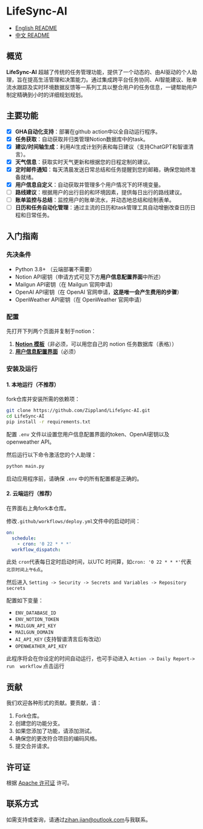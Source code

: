 # LifeSync-AI

- [English README](README_EN.md)
- [中文 README](README.md)

## 概览
**LifeSync-AI** 超越了传统的任务管理功能，提供了一个动态的、由AI驱动的个人助理，旨在提高生活管理和决策能力。通过集成跨平台任务协同、AI智能建议、账单流水跟踪及实时环境数据反馈等一系列工具以整合用户的任务信息，一键帮助用户制定精确到小时的详细规划规划。

## 主要功能
- [X] **GHA自动化支持**：部署在github action中以全自动运行程序。
- [X] **任务获取**：自动获取并归类管理Notion数据库中的task。
- [X] **建议/时间轴生成**：利用AI生成计划列表和每日建议（支持ChatGPT和智谱清言）。
- [X] **天气信息**：获取实时天气更新和根据您的日程定制的建议。
- [X] **定时邮件通知**：每天清晨发送日常总结和任务提醒到您的邮箱，确保您始终准备就绪。
- [X] **用户信息自定义**：自动获取并管理多个用户情况下的环境变量。
- [ ] **路线建议**：根据用户的出行目的和环境因素，提供每日出行的路线建议。
- [ ] **账单监控与总结**：监控用户的账单流水，并动态地总结和绘制表单。
- [ ] **日历和任务自动化管理**：通过主流的日历和task管理工具自动增删改查日历日程和日常任务。

## 入门指南

### 先决条件
- Python 3.8+ （云端部署不需要）
- Notion API密钥（申请方式可见下方**用户信息配置界面**中所述）
- Mailgun API密钥（在 Mailgun 官网申请）
- OpenAI API密钥（在 OpenAI 官网申请，**这是唯一会产生费用的步骤**）
- OpenWeather API密钥（在 OpenWeather 官网申请）

### 配置
先打开下列两个页面并复制于notion：
1. [**Notion 模板**](https://ubiquitous-myth-d1f.notion.site/Second-Brain-dd7f04a080794073aad7834adb2e7e57?pvs=4)（非必须，可以用您自己的 notion 任务数据库（表格））
2. [**用户信息配置界面**](https://ubiquitous-myth-d1f.notion.site/74dc39a6d0fc41ae9c353d8f2ae734b9?v=b1487a20df1647f2b1cb33e3b61d80f2&pvs=4)（必须）

### 安装及运行 
#### 1. 本地运行（不推荐）
fork仓库并安装所需的依赖项：
```bash
git clone https://github.com/Zippland/LifeSync-AI.git
cd LifeSync-AI
pip install -r requirements.txt
```
配置 `.env` 文件以设置您用户信息配置界面的token、OpenAI密钥以及openweather API。

然后运行以下命令激活您的个人助理：
```bash
python main.py
```
启动应用程序前，请确保 `.env` 中的所有配置都是正确的。

#### 2. 云端运行（推荐）
在界面右上角fork本仓库。

修改`.github/workflows/deploy.yml`文件中的启动时间：
```yaml
on:
  schedule:
    - cron: '0 22 * * *'
  workflow_dispatch:
```
此处 `cron`代表每日定时启动时间，以UTC 时间算，如`cron: '0 22 * * *'`代表 `北京时间上午6点`。

然后进入 `Setting -> Security -> Secrets and Variables -> Repository secrets`

配置如下变量：
- `ENV_DATABASE_ID`
- `ENV_NOTION_TOKEN`
- `MAILGUN_API_KEY`
- `MAILGUN_DOMAIN`
- `AI_API_KEY` (支持智谱清言后有改动）
- `OPENWEATHER_API_KEY`

此程序将会在你设定的时间自动运行，也可手动进入 `Action -> Daily Report-> run  workflow` 点击运行

## 贡献
我们欢迎各种形式的贡献。要贡献，请：
1. Fork仓库。
2. 创建您的功能分支。
3. 如果您添加了功能，请添加测试。
4. 确保您的更改符合项目的编码风格。
5. 提交合并请求。

## 许可证
根据 [Apache 许可证](LICENSE) 许可。

## 联系方式
如需支持或查询，请通过[zihan.jian@outlook.com](mailto:zihan.jian@outlook.com)与我联系。

